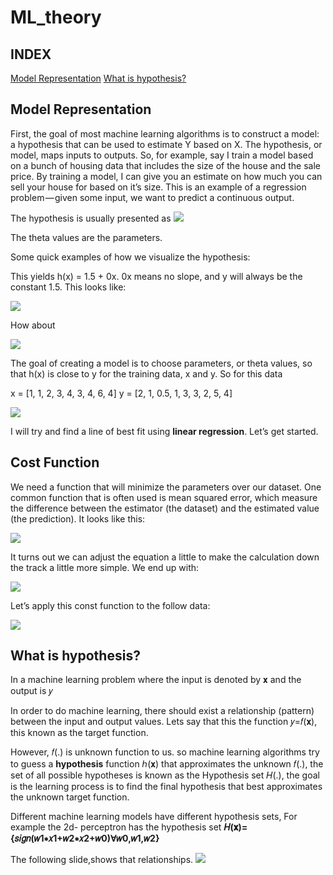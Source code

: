 # ML_theory

## INDEX
[Model Representation]()
[What is hypothesis?]()

## Model Representation
First, the goal of most machine learning algorithms is to construct a model: a hypothesis that can be used to estimate Y based on X. The hypothesis, or model, maps inputs to outputs. So, for example, say I train a model based on a bunch of housing data that includes the size of the house and the sale price. By training a model, I can give you an estimate on how much you can sell your house for based on it’s size. This is an example of a regression problem — given some input, we want to predict a continuous output.

The hypothesis is usually presented as
<img src="https://cdn-images-1.medium.com/max/1600/1*XfDb8XhzTy1nVnwSy1mv6g.png"/>

The theta values are the parameters.

Some quick examples of how we visualize the hypothesis:


This yields h(x) = 1.5 + 0x. 0x means no slope, and y will always be the constant 1.5. This looks like:

<img src="https://cdn-images-1.medium.com/max/1600/1*VT2ByIh85TKbdBeZ6uXy8g.png"/>

How about

<img src="https://cdn-images-1.medium.com/max/1600/1*q0zqprvoiRhD4i_51A3JuQ.png"/>

The goal of creating a model is to choose parameters, or theta values, so that h(x) is close to y for the training data, x and y. So for this data

x = [1, 1, 2, 3, 4, 3, 4, 6, 4]
y = [2, 1, 0.5, 1, 3, 3, 2, 5, 4]

<img src="https://cdn-images-1.medium.com/max/1600/1*eHzxmd4mN9YVUts5bXfDFg.png"/>

I will try and find a line of best fit using **linear regression**. Let’s get started.

## Cost Function

We need a function that will minimize the parameters over our dataset. One common function that is often used is mean squared error, which measure the difference between the estimator (the dataset) and the estimated value (the prediction). It looks like this:

<img src="https://cdn-images-1.medium.com/max/1600/1*20m_U-H6EIcxlN2k07Z7oQ.png"/>

It turns out we can adjust the equation a little to make the calculation down the track a little more simple. We end up with:

<img src="https://cdn-images-1.medium.com/max/1600/1*VanG05Ab6yknqJ2bRGFzrQ.png"/>

Let’s apply this const function to the follow data:

<img src="https://cdn-images-1.medium.com/max/1600/1*d0rp7impHwVZn9oJlnEb2w.png"/>




## What is hypothesis?
In a machine learning problem where the input is denoted by 𝐱 and the output is 𝑦

In order to do machine learning, there should exist a relationship (pattern) between the input and output values. Lets say that this the function
𝑦=𝑓(𝐱), this known as the target function.

However, 𝑓(.) is unknown function to us.  so machine learning algorithms try to guess a **hypothesis** function ℎ(𝐱) that approximates the unknown 𝑓(.), the set of all possible hypotheses is known as the Hypothesis set 𝐻(.), the goal is the learning process is to find the final hypothesis that best approximates the unknown target function.

Different machine learning models have different hypothesis sets, For example the 2d- perceptron has the hypothesis set
**𝐻(𝐱)={𝑠𝑖𝑔𝑛(𝑤1∗𝑥1+𝑤2∗𝑥2+𝑤0)∀𝑤0,𝑤1,𝑤2}**

The following slide,shows that relationships.
<img src = "https://qph.fs.quoracdn.net/main-qimg-cf260851f899a89ff16a92b38e73729f"/>

